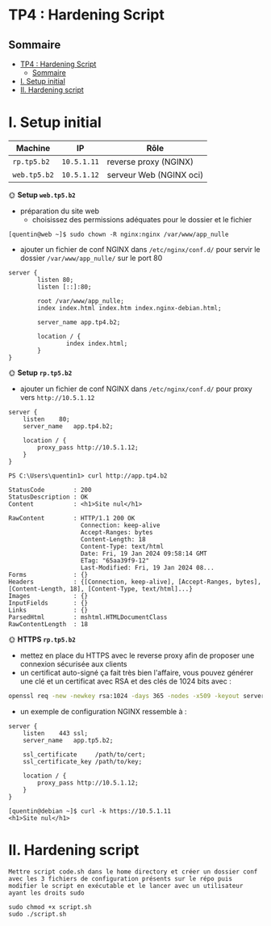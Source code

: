 # TP4 : Hardening Script

## Sommaire

- [TP4 : Hardening Script](#tp4--hardening-script)
  - [Sommaire](#sommaire)
- [I. Setup initial](#i-setup-initial)
- [II. Hardening script](#ii-hardening-script)

# I. Setup initial

| Machine      | IP          | Rôle                       |
| ------------ | ----------- | -------------------------- |
| `rp.tp5.b2`  | `10.5.1.11` | reverse proxy (NGINX)      |
| `web.tp5.b2` | `10.5.1.12` | serveur Web (NGINX oci) |

🌞 **Setup `web.tp5.b2`**

- préparation du site web
  - choisissez des permissions adéquates pour le dossier et le fichier
```
[quentin@web ~]$ sudo chown -R nginx:nginx /var/www/app_nulle
```

- ajouter un fichier de conf NGINX dans `/etc/nginx/conf.d/` pour servir le dossier `/var/www/app_nulle/` sur le port 80
```
server {
        listen 80;
        listen [::]:80;

        root /var/www/app_nulle;
        index index.html index.htm index.nginx-debian.html;

        server_name app.tp4.b2;

        location / {
                index index.html;
        }
}
```

🌞 **Setup `rp.tp5.b2`**

- ajouter un fichier de conf NGINX dans `/etc/nginx/conf.d/` pour proxy vers `http://10.5.1.12`

```nginx
server {
    listen    80;
    server_name   app.tp4.b2;

    location / {
        proxy_pass http://10.5.1.12;
    }
}
```

```
PS C:\Users\quentin1> curl http://app.tp4.b2                                                                                

StatusCode        : 200
StatusDescription : OK
Content           : <h1>Site nul</h1>

RawContent        : HTTP/1.1 200 OK
                    Connection: keep-alive
                    Accept-Ranges: bytes
                    Content-Length: 18
                    Content-Type: text/html
                    Date: Fri, 19 Jan 2024 09:58:14 GMT
                    ETag: "65aa39f9-12"
                    Last-Modified: Fri, 19 Jan 2024 08...
Forms             : {}
Headers           : {[Connection, keep-alive], [Accept-Ranges, bytes], [Content-Length, 18], [Content-Type, text/html]...}
Images            : {}
InputFields       : {}
Links             : {}
ParsedHtml        : mshtml.HTMLDocumentClass
RawContentLength  : 18
```


🌞 **HTTPS `rp.tp5.b2`**

- mettez en place du HTTPS avec le reverse proxy afin de proposer une connexion sécurisée aux clients
- un certificat auto-signé ça fait très bien l'affaire, vous pouvez générer une clé et un certificat avec RSA et des clés de 1024 bits avec :

```bash
openssl req -new -newkey rsa:1024 -days 365 -nodes -x509 -keyout server.key -out server.crt
```

- un exemple de configuration NGINX ressemble à :

```nginx
server {
    listen    443 ssl;
    server_name   app.tp5.b2;

    ssl_certificate     /path/to/cert;
    ssl_certificate_key /path/to/key;

    location / {
        proxy_pass http://10.5.1.12;
    }
}
```

```
[quentin@debian ~]$ curl -k https://10.5.1.11
<h1>Site nul</h1>
```

# II. Hardening script

```
Mettre script code.sh dans le home directory et créer un dossier conf avec les 3 fichiers de configuration présents sur le répo puis modifier le script en exécutable et le lancer avec un utilisateur ayant les droits sudo
```

```
sudo chmod +x script.sh
sudo ./script.sh
```